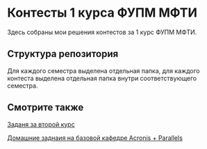 # Контесты 1 курса ФУПМ МФТИ

Здесь собраны мои решения контестов за 1 курс ФУПМ МФТИ.

## Структура репозитория

Для каждого семестра выделена отдельная папка, для каждого контеста выделена
отдельная папка внутри соответствующего семестра.

## Смотрите также

[Заданя за второй курс](https://github.com/supernapalm/mipt_2course)

[Домашние заднаия на базовой кафедре Acronis + Parallels](https://github.com/supernapalm/bbagno-parallels)
